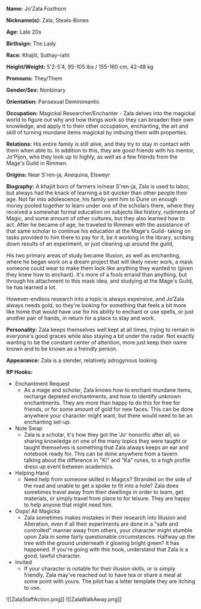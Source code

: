 **Name:** Jo'Zala Foxthorn

**Nickname(s):** Zala, Steals-Bones

**Age:** Late 20s

**Birthsign:** The Lady

**Race:** Khajiit, Suthay-raht

**Height/Weight:** 5'2-5'4, 95-105 lbs / 155-160 cm, 42-48 kg

**Pronouns:** They/Them

**Gender/Sex:** Nonbinary

**Orientation:** Pansexual Demiromantic

**Occupation:** Magickal Researcher/Enchanter - Zala delves into the magickal world to figure out why and how things work so they can broaden their own knowledge, and apply it to their other occupation, enchanting, the art and skill of turning mundane items magickal by imbuing them with properties.

**Relations:** His entire family is still alive, and they try to  stay in contact with them when able to. In addition to this, they are good friends with his mentor, Jo'Pijon, who they look up to highly, as well as a few friends from the Mage's Guild in Rimmen.

**Origins:** Near S'ren-ja, Anequina, Elsweyr

**Biography:** A khajiit born of farmers in/near S'ren-ja, Zala is used to labor, but always had the knack of learning a bit quicker than other people their age. Not far into adolescence, his family sent him to Dune on enough money pooled together to learn under one of the scholars there, where they received a somewhat formal education on subjects like history, rudiments of Magic, and some amount of other cultures, but they also learned how to act. After he became of age, he traveled to Rimmen with the assistance of that same scholar to continue his education at the Mage's Guild- taking on tasks provided to him there to pay for it, be it working in the library, scribing down results of an experiment, or just cleaning up around the guild,

His two primary areas of study became Illusion, as well as enchanting, where he began work on a dream project that will likely never work, a mask someone could wear to make them look like anything they wanted to (given they knew how to enchant). It's more of a fools errand than anything, but through his attachment to this mask idea, and studying at the Mage's Guild, he has learned a lot.

However-endless research into a topic is always expensive, and Jo‘Zala always needs gold, so they're looking for something that feels a bit more like home that would have use for his ability to enchant or use spells, or just another pair of hands, in return for a place to stay and work.

**Personality:** Zala keeps themselves well kept at all times, trying to remain in everyone's good graces while also staying a bit under the radar. Not exactly wanting to be the constant center of attention, more just keep their name known and to be known as a freindly person.

**Appearance:** Zala is a slender, relatively adrogynous looking 

**RP Hooks:** 

* Enchantment Request
	* As a mage and scholar, Zala knows how to enchant mundane items, recharge depleted enchantments, and how to identify unknown enchantments. They are more than happy to do this for free for friends, or for some amount of gold for new faces. This can be done anywhere your character might want, but there would need to be an enchanting set-up.
* Note Swap
	* Zala is a scholar, it's how they got the 'Jo' honorific after all, so sharing knowledge on one of the many topics they were taught or taught themselves is something that Zala always keeps an ear and notebook ready for. This can be done anywhere from a tavern talking about the difference in "Ki" and "Ka" runes, to a high profile dress up event between academics.
* Helping Hand
	* Need help from someone skilled in Magics? Stranded on the side of the road and unable to get a spoke to fit into a hole? Zala does sometimes travel away from their dwellings in order to learn, get materials, or simply travel from place to for leisure. They are happy to help anyone that might need him.
* Oops! All Magicka
	* Zala sometimes makes mistakes in their research into Illusion and Alteration, even if all their experiments are done in a "safe and controlled" manner away from others, your character might stumble upon Zala in some fairly questionable circumstances. Halfway up the tree with the ground underneath it glowing bright green? It has happened. If you're going with this hook, understand that Zala is a good, lawful character.
* Invited
	* If your character is notable for their illusion skills, or is simply friendly, Zala may've reached out to have tea or share a meal at some point with yours. The pilot has a letter template they are itching to use. 


![[ZalaStaffAction.png]]
![[ZalaWalkAway.png]]